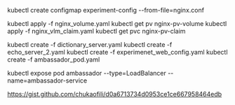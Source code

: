 kubectl create configmap experiment-config  --from-file=nginx.conf

kubectl apply -f nginx_volume.yaml
kubectl get pv nginx-pv-volume
kubectl apply -f nginx_vlm_claim.yaml
kubectl get pvc nginx-pv-claim

kubectl create -f dictionary_server.yaml
kubectl create -f echo_server_2.yaml
kubectl create -f experimenet_web_config.yaml
kubectl create -f ambassador_pod.yaml

kubectl expose pod ambassador --type=LoadBalancer --name=ambassador-service


https://gist.github.com/chukaofili/d0a6713734d0953ce1ce667958464edb

